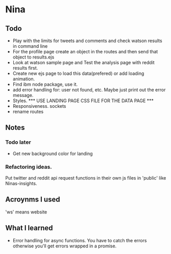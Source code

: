 # Nina


## Todo 
<!-- * Add submit button for text box -->
<!-- * Send text through the inputs and see if you get right output. use send. STILL NEED
TEXTAREA INPUT -->
<!-- * Get tweet data -->
<!-- * Get reddit data -->
<!-- * Make IBM API work -->
<!-- * Make reddit data work with IBM's API with the separate files. Probably will have to 'require' ibm code. -->
<!-- * put reddit/twitter routes/functions in separate files. test it. MOVE FILES TO HELPERS FOLDER -->
<!-- * For self text make sure the amount of words is 600. This will need to be done in client side code. ADD WORD COUNT. ADD LITTLE MESSAGE UNDER TEXTAREA SAYING 600 IS THE MINIMUM NEED BY THE API TO BE ACCURATE. -->
* Play with the limits for tweets and comments and check watson results in command line
* For the profile page create an object in the routes and then send that object to results.ejs
* Look at watson sample page and Test the analysis page with reddit results first.
* Create new ejs page to load this data(prefered) or add loading animation.
* Find ibm node package, use it.
* add error handling for: user not found, etc. Maybe just print out the error message.
* Styles. *** USE LANDING PAGE CSS FILE FOR THE DATA PAGE ***
* Responsiveness. sockets
* rename routes

## Notes 


### Todo later 
* Get new background color for landing
### Refactoring ideas.
Put twitter and reddit api request functions in their own js files in 'public' like Ninas-insights.

## Acroynms I used
'ws' means website

## What I learned
* Error handling for async functions. You have to catch the errors otherwise you'll get errors wrapped in a promise.